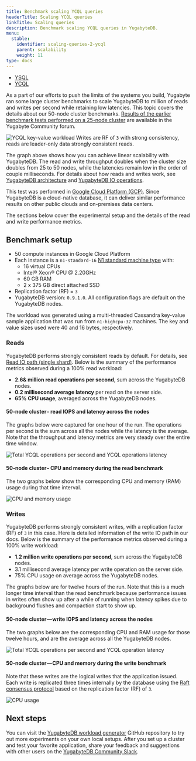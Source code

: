 ```yaml
---
title: Benchmark scaling YCQL queries
headerTitle: Scaling YCQL queries
linkTitle: Scaling queries
description: Benchmark scaling YCQL queries in YugabyteDB.
menu:
  stable:
    identifier: scaling-queries-2-ycql
    parent: scalability
    weight: 11
type: docs
---
```



<ul class="nav nav-tabs-alt nav-tabs-yb">

  <li >
    <a href="../scaling-queries-ysql/" class="nav-link">
      <i class="icon-postgres" aria-hidden="true"></i>
      YSQL
    </a>
  </li>

  <li >
    <a href="../scaling-queries-ycql/" class="nav-link active">
      <i class="icon-cassandra" aria-hidden="true"></i>
      YCQL
    </a>
  </li>

</ul>

As a part of our efforts to push the limits of the systems you build, Yugabyte ran some large cluster benchmarks to scale YugabyteDB to million of reads and writes per second while retaining low latencies. This topic covers the details about our 50-node cluster benchmarks. [Results of the earlier benchmark tests performed on a 25-node cluster](https://forum.yugabyte.com/t/large-cluster-perf-1-25-nodes/58) are available in the Yugabyte Community forum.

![YCQL key-value workload](/images/benchmark/scalability/key-value-workload-ycql.png)
Writes are RF of `3` with strong consistency, reads are leader-only data strongly consistent reads.

The graph above shows how you can achieve linear scalability with YugabyteDB. The read and write throughput doubles when the cluster size doubles from 25 to 50 nodes, while the latencies remain low in the order of couple milliseconds. For details about how reads and writes work, see [YugabyteDB architecture](../../../architecture/) and [YugabyteDB IO operations](../../../architecture/core-functions/).

This test was performed in [Google Cloud Platform (GCP)](https://cloud.google.com/gcp/). Since YugabyteDB is a cloud-native database, it can deliver similar performance results on other public clouds and on-premises data centers.

The sections below cover the experimental setup and the details of the read and write performance metrics.

## Benchmark setup

- 50 compute instances in Google Cloud Platform
- Each instance is a `n1-standard-16` [N1 standard machine type](https://cloud.google.com/compute/docs/machine-types#n1_standard_machine_types) with:
  - 16 virtual CPUs
  - Intel® Xeon® CPU @ 2.20GHz
  - 60 GB RAM
  - 2 x 375 GB direct attached SSD
- Replication factor (RF) = `3`
- YugabyteDB version: `0.9.1.0`. All configuration flags are default on the YugabyteDB nodes.

The workload was generated using a multi-threaded Cassandra key-value sample application that was run from `n1-highcpu-32` machines. The key and value sizes used were 40 and 16 bytes, respectively.

### Reads

YugabyteDB performs strongly consistent reads by default. For details, see [Read IO path (single shard)](../../../architecture/core-functions/read-path/). Below is the summary of the performance metrics observed during a 100% read workload:

- **2.6& million read operations per second**, sum across the YugabyteDB nodes.
- **0.2 millisecond average latency** per read on the server side.
- **65% CPU usage**, averaged across the YugabyteDB nodes.

#### 50-node cluster - read IOPS and latency across the nodes

The graphs below were captured for one hour of the run. The operations per second is the sum across all the nodes while the latency is the average. Note that the throughput and latency metrics are very steady over the entire time window.

![Total YCQL operations per second and YCQL operations latency](/images/benchmark/scalability/total-cql-ops-per-sec-reads.png)

#### 50-node cluster - CPU and memory during the read benchmark

The two graphs below show the corresponding CPU and memory (RAM) usage during that time interval.

![CPU and memory usage](/images/benchmark/scalability/cpu-usage-reads-ycql.png)

### Writes

YugabyteDB performs strongly consistent writes, with a replication factor (RF) of `3` in this case. Here is detailed information of the write IO path in our docs. Below is the summary of the performance metrics observed during a 100% write workload:

- **1.2 million write operations per second**, sum across the YugabyteDB nodes.
- 3.1 millisecond average latency per write operation on the server side.
- 75% CPU usage on average across the YugabyteDB nodes.

The graphs below are for twelve hours of the run. Note that this is a much longer time interval than the read benchmark because performance issues in writes often show up after a while of running when latency spikes due to background flushes and compaction start to show up.

#### 50-node cluster — write IOPS and latency across the nodes

The two graphs below are the corresponding CPU and RAM usage for those twelve hours, and are the average across all the YugabyteDB nodes.

![Total YCQL operations per second and YCQL operation latency](/images/benchmark/scalability/total-cql-ops-per-sec-writes-ycql.png)

#### 50-node cluster — CPU and memory during the write benchmark

Note that these writes are the logical writes that the application issued. Each write is replicated three times internally by the database using the [Raft consensus protocol](https://raft.github.io/) based on the replication factor (RF) of `3`.

![CPU usage](/images/benchmark/scalability/cpu-usage-writes-ycql.png)

## Next steps

You can visit the [YugabyteDB workload generator](https://github.com/yugabyte/yb-sample-apps) GitHub repository to try out more experiments on your own local setups. After you set up a cluster and test your favorite application, share your feedback and suggestions with other users on the [YugabyteDB Community Slack]({{<slack-invite>}}).
